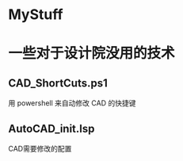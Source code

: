 # MyStuff

# 一些对于设计院没用的技术

## CAD_ShortCuts.ps1
用 powershell 来自动修改 CAD 的快捷键

## AutoCAD_init.lsp
CAD需要修改的配置


